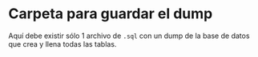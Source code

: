 # Carpeta para guardar el dump

Aquí debe existir sólo 1 archivo de `.sql` con un dump de la base de datos que crea y llena todas las tablas.
